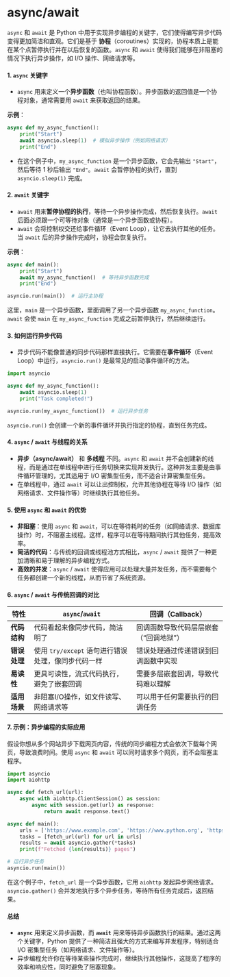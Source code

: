# async/await

`async` 和 `await` 是 Python 中用于实现异步编程的关键字，它们使得编写异步代码变得更加简洁和直观。它们是基于 **协程**（coroutines）实现的，协程本质上是能在某个点暂停执行并在以后恢复的函数。`async` 和 `await` 使得我们能够在非阻塞的情况下执行异步操作，如 I/O 操作、网络请求等。

#### 1. **`async` 关键字**

* `async` 用来定义一个**异步函数**（也叫协程函数）。异步函数的返回值是一个协程对象，通常需要用 `await` 来获取返回的结果。

**示例**：

```python
async def my_async_function():
    print("Start")
    await asyncio.sleep(1)  # 模拟异步操作（例如网络请求）
    print("End")
```

* 在这个例子中，`my_async_function` 是一个异步函数，它会先输出 `"Start"`，然后等待 1 秒后输出 `"End"`。`await` 会暂停协程的执行，直到 `asyncio.sleep(1)` 完成。

#### 2. **`await` 关键字**

* `await` 用来**暂停协程的执行**，等待一个异步操作完成，然后恢复执行。`await` 后面必须跟一个可等待对象（通常是一个异步函数或协程）。
* `await` 会将控制权交还给事件循环（Event Loop），让它去执行其他的任务。当 `await` 后的异步操作完成时，协程会恢复执行。

**示例**：

```python
async def main():
    print("Start")
    await my_async_function()  # 等待异步函数完成
    print("End")

asyncio.run(main())  # 运行主协程
```

这里，`main` 是一个异步函数，里面调用了另一个异步函数 `my_async_function`。`await` 会使 `main` 在 `my_async_function` 完成之前暂停执行，然后继续运行。

#### 3. **如何运行异步代码**

* 异步代码不能像普通的同步代码那样直接执行。它需要在**事件循环**（Event Loop）中运行，`asyncio.run()` 是最常见的启动事件循环的方法。

```python
import asyncio

async def my_async_function():
    await asyncio.sleep(1)
    print("Task completed!")

asyncio.run(my_async_function())  # 运行异步任务
```

`asyncio.run()` 会创建一个新的事件循环并执行指定的协程，直到任务完成。

#### 4. **`async` / `await` 与线程的关系**

* **异步（async/await）** 和 **多线程** 不同。`async` 和 `await` 并不会创建新的线程，而是通过在单线程中进行任务切换来实现并发执行。这种并发主要是由事件循环管理的，尤其适用于 I/O 密集型任务，而不适合计算密集型任务。
* 在单线程中，通过 `await` 可以让出控制权，允许其他协程在等待 I/O 操作（如网络请求、文件操作等）时继续执行其他任务。

#### 5. **使用 `async` 和 `await` 的优势**

* **非阻塞**：使用 `async` 和 `await`，可以在等待耗时的任务（如网络请求、数据库操作）时，不阻塞主线程。这样，程序可以在等待期间执行其他任务，提高效率。
* **简洁的代码**：与传统的回调或线程池方式相比，`async` / `await` 提供了一种更加清晰和易于理解的异步编程方式。
* **高效的并发**：`async` / `await` 使得应用可以处理大量并发任务，而不需要每个任务都创建一个新的线程，从而节省了系统资源。

#### 6. **`async` / `await` 与传统回调的对比**

| 特性       | `async`/`await`                  | 回调（Callback）         |
| -------- | -------------------------------- | -------------------- |
| **代码结构** | 代码看起来像同步代码，简洁明了                  | 回调函数导致代码层层嵌套（“回调地狱”） |
| **错误处理** | 使用 `try/except` 语句进行错误处理，像同步代码一样 | 错误处理通过传递错误到回调函数中实现   |
| **易读性**  | 更具可读性，流式代码执行，避免了嵌套回调             | 需要多层嵌套回调，导致代码难以理解    |
| **适用场景** | 非阻塞I/O操作，如文件读写、网络请求等             | 可以用于任何需要执行的回调任务      |

#### 7. **示例：异步编程的实际应用**

假设你想从多个网站异步下载网页内容，传统的同步编程方式会依次下载每个网页，导致浪费时间。使用 `async` 和 `await` 可以同时请求多个网页，而不会阻塞主程序。

```python
import asyncio
import aiohttp

async def fetch_url(url):
    async with aiohttp.ClientSession() as session:
        async with session.get(url) as response:
            return await response.text()

async def main():
    urls = ['https://www.example.com', 'https://www.python.org', 'https://www.google.com']
    tasks = [fetch_url(url) for url in urls]
    results = await asyncio.gather(*tasks)
    print(f"Fetched {len(results)} pages")

# 运行异步任务
asyncio.run(main())
```

在这个例子中，`fetch_url` 是一个异步函数，它用 `aiohttp` 发起异步网络请求。`asyncio.gather()` 会并发地执行多个异步任务，等待所有任务完成后，返回结果。

#### 总结

* **`async`** 用来定义异步函数，而 **`await`** 用来等待异步函数执行的结果。通过这两个关键字，Python 提供了一种简洁且强大的方式来编写并发程序，特别适合 I/O 密集型任务（如网络请求、文件操作等）。
* 异步编程允许你在等待某些操作完成时，继续执行其他操作，这提高了程序的效率和响应性，同时避免了阻塞现象。
